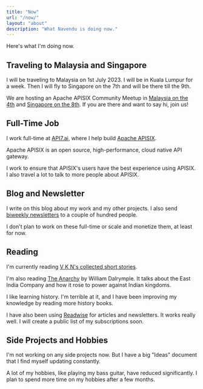 ```yaml
---
title: "Now"
url: "/now/"
layout: "about"
description: "What Navendu is doing now."
---
```


Here's what I'm doing now.

## Traveling to Malaysia and Singapore

I will be traveling to Malaysia on 1st July 2023. I will be in Kuala Lumpur for a week. Then I will fly to Singapore on the 7th and will be there till the 9th.

We are hosting an Apache APISIX Community Meetup in [Malaysia on the 4th](https://forms.gle/sUmjdBQAMPjDehYR8) and [Singapore on the 8th](https://forms.gle/JSzVmfXon9HCTSee9). If you are there and want to say hi, join us!

## Full-Time Job

I work full-time at [API7.ai](https://api7.ai/), where I help build [Apache APISIX](https://apisix.apache.org/).

Apache APISIX is an open source, high-performance, cloud native API gateway.

I work to ensure that APISIX's users have the best experience using APISIX. I also travel a lot to talk to more people about APISIX.

## Blog and Newsletter

I write on this blog about my work and my other projects. I also send [biweekly newsletters](/subscribe/) to a couple of hundred people.

I don't plan to work on these full-time or scale and monetize them, at least for now.

## Reading

I'm currently reading [V K N\'s collected short stories](https://www.goodreads.com/book/show/17971843-v-k-n).

I'm also reading [The Anarchy](https://www.goodreads.com/book/show/42972023-the-anarchy) by William Dalrymple. It talks about the East India Company and how it rose to power against Indian kingdoms.

I like learning history. I'm terrible at it, and I have been improving my knowledge by reading more history books.

I have also been using [Readwise](https://readwise.io/i/navendu4) for articles and newsletters. It works really well. I will create a public list of my subscriptions soon.

## Side Projects and Hobbies

I'm not working on any side projects now. But I have a big "Ideas" document that I find myself updating constantly.

A lot of my hobbies, like playing my bass guitar, have reduced significantly. I plan to spend more time on my hobbies after a few months.
